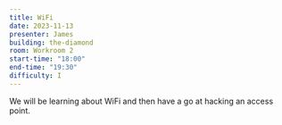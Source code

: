 ```yaml
---
title: WiFi
date: 2023-11-13
presenter: James
building: the-diamond
room: Workroom 2
start-time: "18:00"
end-time: "19:30"
difficulty: I
---
```


We will be learning about WiFi and then have a go at hacking an access point.
